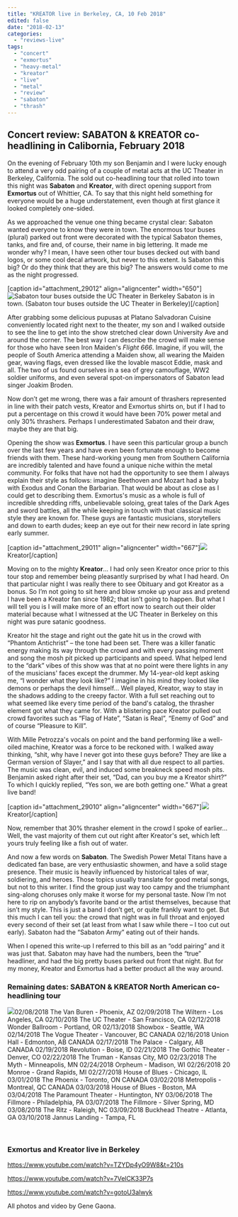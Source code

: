 ```yaml
---
title: "KREATOR live in Berkeley, CA, 10 Feb 2018"
edited: false
date: "2018-02-13"
categories:
  - "reviews-live"
tags:
  - "concert"
  - "exmortus"
  - "heavy-metal"
  - "kreator"
  - "live"
  - "metal"
  - "review"
  - "sabaton"
  - "thrash"
---
```


## Concert review: SABATON & KREATOR co-headlining in Calibornia, February 2018

On the evening of February 10th my son Benjamin and I were lucky enough to attend a very odd pairing of a couple of metal acts at the UC Theater in Berkeley, California. The sold out co-headlining tour that rolled into town this night was **Sabaton** and **Kreator**, with direct opening support from **Exmortus** out of Whittier, CA. To say that this night held something for everyone would be a huge understatement, even though at first glance it looked completely one-sided.

As we approached the venue one thing became crystal clear: Sabaton wanted everyone to know they were in town. The enormous tour buses (plural) parked out front were decorated with the typical Sabaton themes, tanks, and fire and, of course, their name in big lettering. It made me wonder why? I mean, I have seen other tour buses decked out with band logos, or some cool decal artwork, but never to this extent. Is Sabaton this big? Or do they think that they are this big? The answers would come to me as the night progressed.

\[caption id="attachment\_29012" align="aligncenter" width="650"\]![Sabaton tour buses outside the UC Theater in Berkeley](https://hellbound.ca/wp-content/uploads/2018/02/Kreator-in-CA-4.jpg) Sabaton is in town. (Sabaton tour buses outside the UC Theater in Berkeley)\[/caption\]

After grabbing some delicious pupusas at Platano Salvadoran Cuisine conveniently located right next to the theater, my son and I walked outside to see the line to get into the show stretched clear down University Ave and around the corner. The best way I can describe the crowd will make sense for those who have seen Iron Maiden's _Flight 666_. Imagine, if you will, the people of South America attending a Maiden show, all wearing the Maiden gear, waving flags, even dressed like the lovable mascot Eddie, mask and all. The two of us found ourselves in a sea of grey camouflage, WW2 soldier uniforms, and even several spot-on impersonators of Sabaton lead singer Joakim Broden.

Now don’t get me wrong, there was a fair amount of thrashers represented in line with their patch vests, Kreator and Exmortus shirts on, but if I had to put a percentage on this crowd it would have been 70% power metal and only 30% thrashers. Perhaps I underestimated Sabaton and their draw, maybe they are that big.

Opening the show was **Exmortus**. I have seen this particular group a bunch over the last few years and have even been fortunate enough to become friends with them. These hard-working young men from Southern California are incredibly talented and have found a unique niche within the metal community. For folks that have not had the opportunity to see them I always explain their style as follows: imagine Beethoven and Mozart had a baby with Exodus and Conan the Barbarian. That would be about as close as I could get to describing them. Exmortus's music as a whole is full of incredible shredding riffs, unbelievable soloing, great tales of the Dark Ages and sword battles, all the while keeping in touch with that classical music style they are known for. These guys are fantastic musicians, storytellers and down to earth dudes; keep an eye out for their new record in late spring early summer.

\[caption id="attachment\_29011" align="aligncenter" width="667"\]![](https://hellbound.ca/wp-content/uploads/2018/02/Kreator-in-CA-2.jpg) Kreator\[/caption\]

Moving on to the mighty **Kreator**... I had only seen Kreator once prior to this tour stop and remember being pleasantly surprised by what I had heard. On that particular night I was really there to see Obituary and got Kreator as a bonus. So I’m not going to sit here and blow smoke up your ass and pretend I have been a Kreator fan since 1982; that isn’t going to happen. But what I will tell you is I will make more of an effort now to search out their older material because what I witnessed at the UC Theater in Berkeley on this night was pure satanic goodness.

Kreator hit the stage and right out the gate hit us in the crowd with “Phantom Antichrist” – the tone had been set. There was a killer fanatic energy making its way through the crowd and with every passing moment and song the mosh pit picked up participants and speed. What helped lend to the “dark” vibes of this show was that at no point were there lights in any of the musicians' faces except the drummer. My 14-year-old kept asking me, “I wonder what they look like?” I imagine in his mind they looked like demons or perhaps the devil himself... Well played, Kreator, way to stay in the shadows adding to the creepy factor. With a full set reaching out to what seemed like every time period of the band's catalog, the thrasher element got what they came for. With a blistering pace Kreator pulled out crowd favorites such as “Flag of Hate”, “Satan is Real”, “Enemy of God” and of course “Pleasure to Kill”.

With Mille Petrozza's vocals on point and the band performing like a well-oiled machine, Kreator was a force to be reckoned with. I walked away thinking, “shit, why have I never got into these guys before? They are like a German version of Slayer,” and I say that with all due respect to all parties. The music was clean, evil, and induced some breakneck speed mosh pits. Benjamin asked right after their set, “Dad, can you buy me a Kreator shirt?” To which I quickly replied, “Yes son, we are both getting one.” What a great live band!

\[caption id="attachment\_29010" align="aligncenter" width="667"\]![](https://hellbound.ca/wp-content/uploads/2018/02/Kreator-in-CA-5.jpg) Kreator\[/caption\]

Now, remember that 30% thrasher element in the crowd I spoke of earlier... Well, the vast majority of them cut out right after Kreator's set, which left yours truly feeling like a fish out of water.

And now a few words on **Sabaton**. The Swedish Power Metal Titans have a dedicated fan base, are very enthusiastic showmen, and have a solid stage presence. Their music is heavily influenced by historical tales of war, soldiering, and heroes. Those topics usually translate for good metal songs, but not to this writer. I find the group just way too campy and the triumphant sing-along choruses only make it worse for my personal taste. Now I’m not here to rip on anybody’s favorite band or the artist themselves, because that isn’t my style. This is just a band I don’t get, or quite frankly want to get. But this much I can tell you: the crowd that night was in full throat and enjoyed every second of their set (at least from what I saw while there – I too cut out early). Sabaton had the “Sabaton Army” eating out of their hands.

When I opened this write-up I referred to this bill as an “odd pairing” and it was just that. Sabaton may have had the numbers, been the “true” headliner, and had the big pretty buses parked out front that night. But for my money, Kreator and Exmortus had a better product all the way around.

### Remaining dates: SABATON & KREATOR North American co-headlining tour

![](https://hellbound.ca/wp-content/uploads/2018/02/Kreator-Sabaton-tour-2018.jpg)02/08/2018 The Van Buren - Phoenix, AZ 02/09/2018 The Wiltern - Los Angeles, CA 02/10/2018 The UC Theater - San Francisco, CA 02/12/2018 Wonder Ballroom - Portland, OR 02/13/2018 Showbox - Seattle, WA 02/14/2018 The Vogue Theater - Vancouver, BC CANADA 02/16/2018 Union Hall - Edmonton, AB CANADA 02/17/2018 The Palace - Calgary, AB CANADA 02/19/2018 Revolution - Boise, ID 02/21/2018 The Gothic Theater - Denver, CO 02/22/2018 The Truman - Kansas City, MO 02/23/2018 The Myth - Minneapolis, MN 02/24/2018 Orpheum - Madison, WI 02/26/2018 20 Monroe - Grand Rapids, MI 02/27/2018 House of Blues - Chicago, IL 03/01/2018 The Phoenix - Toronto, ON CANADA 03/02/2018 Metropolis - Montreal, QC CANADA 03/03/2018 House of Blues - Boston, MA 03/04/2018 The Paramount Theater - Huntington, NY 03/06/2018 The Fillmore - Philadelphia, PA 03/07/2018 The Fillmore - Silver Spring, MD 03/08/2018 The Ritz - Raleigh, NC 03/09/2018 Buckhead Theatre - Atlanta, GA 03/10/2018 Jannus Landing - Tampa, FL

 

### Exmortus and Kreator live in Berkeley

https://www.youtube.com/watch?v=TZYDp4yO9W8&t=210s

https://www.youtube.com/watch?v=7VelCK33P7s

https://www.youtube.com/watch?v=gotoU3alwyk

All photos and video by Gene Gaona.

